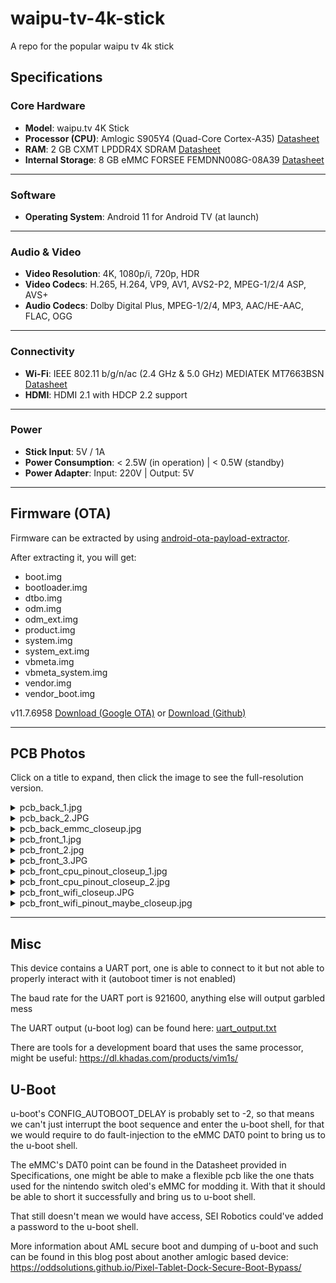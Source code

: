 # waipu-tv-4k-stick
A repo for the popular waipu tv 4k stick

## Specifications
### Core Hardware
* **Model**: waipu.tv 4K Stick
* **Processor (CPU)**: Amlogic S905Y4 (Quad-Core Cortex-A35) [Datasheet](https://dl.khadas.com/products/vim1s/datasheet/amlogic_s905y4_datasheet_v0.7.pdf)
* **RAM**: 2 GB CXMT LPDDR4X SDRAM [Datasheet](https://lcsc.com/datasheet/lcsc_datasheet_2410121605_CXMT-CXDB4CBAM-MK-A_C20598565.pdf)
* **Internal Storage**: 8 GB eMMC FORSEE FEMDNN008G-08A39 [Datasheet](https://jlcpcb.com/api/file/downloadByFileSystemAccessId/8588886680569065472)

---

### Software
* **Operating System**: Android 11 for Android TV (at launch)

---

### Audio & Video
* **Video Resolution**: 4K, 1080p/i, 720p, HDR
* **Video Codecs**: H.265, H.264, VP9, AV1, AVS2-P2, MPEG-1/2/4 ASP, AVS+
* **Audio Codecs**: Dolby Digital Plus, MPEG-1/2/4, MP3, AAC/HE-AAC, FLAC, OGG

---

### Connectivity
* **Wi-Fi**: IEEE 802.11 b/g/n/ac (2.4 GHz & 5.0 GHz) MEDIATEK MT7663BSN [Datasheet](https://mediatek-marketing.files.svdcdn.com/production/documents/MT7663BSN-Datasheet-Brief_v1.3.pdf?dm=1714749331)
* **HDMI**: HDMI 2.1 with HDCP 2.2 support

---

### Power
* **Stick Input**: 5V / 1A
* **Power Consumption**: < 2.5W (in operation) | < 0.5W (standby)
* **Power Adapter**: Input: 220V | Output: 5V

---

## Firmware (OTA)

Firmware can be extracted by using [android-ota-payload-extractor](https://github.com/tobyxdd/android-ota-payload-extractor).

After extracting it, you will get:

* boot.img
* bootloader.img
* dtbo.img
* odm.img
* odm_ext.img
* product.img
* system.img
* system_ext.img
* vbmeta.img
* vbmeta_system.img
* vendor.img
* vendor_boot.img

v11.7.6958 [Download (Google OTA)](https://android.googleapis.com/packages/ota-api/package/7c929e57d44207cd4065a12f26aa6fb301cc1e30.zip) or [Download (Github)](https://github.com/Wapitiii/waipu-tv-4k-stick/releases/tag/v11.7.6958)

---

## PCB Photos

Click on a title to expand, then click the image to see the full-resolution version.

<details>
  <summary>pcb_back_1.jpg</summary>
  <a href="/pcb-photos/pcb_back_1.jpg"><img src="/pcb-photos/pcb_back_1.jpg" alt="PCB Back 1" width="400"></a>
</details>
<details>
  <summary>pcb_back_2.JPG</summary>
  <a href="/pcb-photos/pcb_back_2.JPG"><img src="/pcb-photos/pcb_back_2.JPG" alt="PCB Back 2" width="400"></a>
</details>
<details>
  <summary>pcb_back_emmc_closeup.jpg</summary>
  <a href="/pcb-photos/pcb_back_emmc_closeup.jpg"><img src="/pcb-photos/pcb_back_emmc_closeup.jpg" alt="PCB eMMC Closeup" width="400"></a>
</details>
<details>
  <summary>pcb_front_1.jpg</summary>
  <a href="/pcb-photos/pcb_front_1.jpg"><img src="/pcb-photos/pcb_front_1.jpg" alt="PCB Front 1" width="400"></a>
</details>
<details>
  <summary>pcb_front_2.jpg</summary>
  <a href="/pcb-photos/pcb_front_2.jpg"><img src="/pcb-photos/pcb_front_2.jpg" alt="PCB Front 2" width="400"></a>
</details>
<details>
  <summary>pcb_front_3.JPG</summary>
  <a href="/pcb-photos/pcb_front_3.JPG"><img src="/pcb-photos/pcb_front_3.JPG" alt="PCB Front 3" width="400"></a>
</details>
<details>
  <summary>pcb_front_cpu_pinout_closeup_1.jpg</summary>
  <a href="/pcb-photos/pcb_front_cpu_pinout_closeup_1.jpg"><img src="/pcb-photos/pcb_front_cpu_pinout_closeup_1.jpg" alt="CPU Pinout Closeup 1" width="400"></a>
</details>
<details>
  <summary>pcb_front_cpu_pinout_closeup_2.jpg</summary>
  <a href="/pcb-photos/pcb_front_cpu_pinout_closeup_2.jpg"><img src="/pcb-photos/pcb_front_cpu_pinout_closeup_2.jpg" alt="CPU Pinout Closeup 2" width="400"></a>
</details>
<details>
  <summary>pcb_front_wifi_closeup.JPG</summary>
  <a href="/pcb-photos/pcb_front_wifi_closeup.JPG"><img src="/pcb-photos/pcb_front_wifi_closeup.JPG" alt="WIFI Closeup" width="400"></a>
</details>
<details>
  <summary>pcb_front_wifi_pinout_maybe_closeup.jpg</summary>
  <a href="/pcb-photos/pcb_front_wifi_pinout_maybe_closeup.jpg"><img src="/pcb-photos/pcb_front_wifi_pinout_maybe_closeup.jpg" alt="WIFI Pinout Maybe Closeup" width="400"></a>
</details>

---

## Misc

This device contains a UART port, one is able to connect to it but not able to properly interact with it (autoboot timer is not enabled)

The baud rate for the UART port is 921600, anything else will output garbled mess

The UART output (u-boot log) can be found here: [uart_output.txt](/uart/uart_output.txt)

There are tools for a development board that uses the same processor, might be useful: https://dl.khadas.com/products/vim1s/

## U-Boot

u-boot's CONFIG_AUTOBOOT_DELAY is probably set to -2, so that means we can't just interrupt the boot sequence and enter the u-boot shell, for that we would require to do fault-injection to the eMMC DAT0 point to bring us to the u-boot shell.

The eMMC's DAT0 point can be found in the Datasheet provided in Specifications, one might be able to make a flexible pcb like the one thats used for the nintendo switch oled's eMMC for modding it. With that it should be able to short it successfully and bring us to u-boot shell.

That still doesn't mean we would have access, SEI Robotics could've added a password to the u-boot shell.

More information about AML secure boot and dumping of u-boot and such can be found in this blog post about another amlogic based device: https://oddsolutions.github.io/Pixel-Tablet-Dock-Secure-Boot-Bypass/
